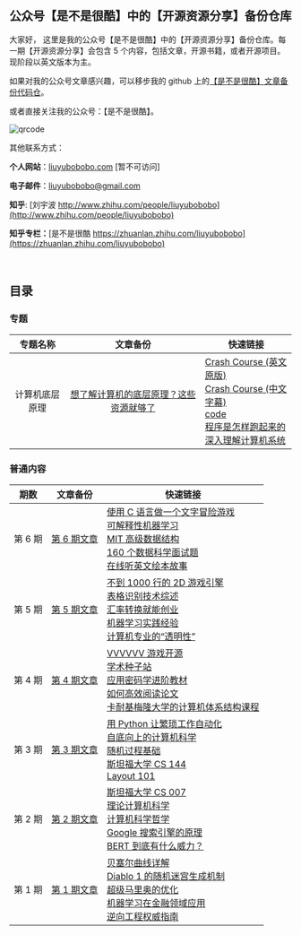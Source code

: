 ## 公众号【是不是很酷】中的【开源资源分享】备份仓库

大家好， 这里是我的公众号【是不是很酷】中的【开源资源分享】备份仓库。每一期【开源资源分享】会包含 5 个内容，包括文章，开源书籍，或者开源项目。现阶段以英文版本为主。

如果对我的公众号文章感兴趣，可以移步我的 github 上的[【是不是很酷】文章备份代码仓](https://github.com/liuyubobobo/my-blog)。

或者直接关注我的公众号：【是不是很酷】。

![qrcode](qrcode_banner.png)

其他联系方式：

**个人网站**：[liuyubobobo.com](http://liuyubobobo.com) [暂不可访问]

**电子邮件**：[liuyubobobo@gmail.com](mailto:liuyubobobo@gmail.com)

**知乎**: [刘宇波 http://www.zhihu.com/people/liuyubobobo](http://www.zhihu.com/people/liuyubobobo)

**知乎专栏：**[是不是很酷 https://zhuanlan.zhihu.com/liuyubobobo](https://zhuanlan.zhihu.com/liuyubobobo)

<br/>

## 目录

### 专题

| 专题名称 | 文章备份 | 快速链接 | 
| :---: | :---: | --- |
| 计算机底层原理 | [想了解计算机的底层原理？这些资源就够了](computer-underlying) | [Crash Course (英文原版)](https://www.youtube.com/watch?v=tpIctyqH29Q&list=PL8dPuuaLjXtNlUrzyH5r6jN9ulIgZBpdo) <br/> [Crash Course (中文字幕)](https://crashcourse.club/category/computer_science/) <br/> [code](https://www.amazon.com/s?k=code+hidden+language+of+computer+hardware+and+software&crid=3NZ3MLC2TAPWE&sprefix=code+hidden%2Caps%2C207&ref=nb_sb_ss_i_1_11) <br> [程序是怎样跑起来的](https://www.douban.com/link2/?url=https%3A%2F%2Fbook.douban.com%2Fsubject%2F26365491%2F&query=%E7%A8%8B%E5%BA%8F%E6%98%AF%E6%80%8E%E6%A0%B7%E8%B7%91%E8%B5%B7%E6%9D%A5%E7%9A%84&cat_id=1001&type=search&pos=1) <br> [深入理解计算机系统](https://www.amazon.com/Computer-Systems-Programmers-Perspective-3rd/dp/013409266X/ref=sr_1_1?crid=MKGMUUHE6LE2&keywords=computer+systems+a+programmer%27s+perspective&qid=1582846908&sprefix=computer+system%2Caps%2C208&sr=8-1) |

### 普通内容

| 期数 | 文章备份 | 快速链接 |  
|:---: | :---: | --- |
| 第 6 期 | [第 6 期文章](006/) | [使用 C 语言做一个文字冒险游戏](http://home.hccnet.nl/r.helderman/adventures/htpataic01.html) <br/> [可解释性机器学习](https://christophm.github.io/interpretable-ml-book/) <br/> [MIT 高级数据结构](https://courses.csail.mit.edu/6.851/fall17/) <br/> [160 个数据科学面试题](https://hackernoon.com/160-data-science-interview-questions-415s3y2a) <br/> [在线听英文绘本故事](https://www.storylineonline.net/) |
| 第 5 期 |  [第 5 期文章](005/) | [不到 1000 行的 2D 游戏引擎](https://github.com/ryanpcmcquen/basque) <br/> [表格识别技术综述](https://nanonets.com/blog/table-extraction-deep-learning/) <br/> [汇率转换就能创业](https://currencyscoop.com/) <br/> [机器学习实践经验](http://martin.zinkevich.org/rules_of_ml/rules_of_ml.pdf) <br/> [计算机专业的“透明性”](https://www.cs.auckland.ac.nz/research/groups/ssg/homepages/yu-cheng/ytu001_PhDThesis.pdf) |
| 第 4 期 | [第 4 期文章](004/) | [VVVVVV 游戏开源](https://github.com/TerryCavanagh/vvvvvv) <br/> [学术种子站](http://academictorrents.com) <br/> [应用密码学进阶教材](https://toc.cryptobook.us/) <br/> [如何高效阅读论文](https://blizzard.cs.uwaterloo.ca/keshav/home/Papers/data/07/paper-reading.pdf) <br/> [卡耐基梅隆大学的计算机体系结构课程](http://course.ece.cmu.edu/~ece447/s14/doku.php?id=start) |
| 第 3 期 | [第 3 期文章](003/) | [用 Python 让繁琐工作自动化](https://automatetheboringstuff.com/2e/) <br/> [自底向上的计算机科学](https://www.bottomupcs.com/index.xhtml) <br/> [随机过程基础](https://web.ma.utexas.edu/users/gordanz/notes/introduction_to_stochastic_processes.pdf) <br/> [斯坦福大学 CS 144](https://cs144.github.io/) <br/> [Layout 101](https://docs.google.com/file/d/0B0gPtgNVonXPT1NsWGpKZWZKV1U/edit) |
| 第 2 期 | [第 2 期文章](002/) | [斯坦福大学 CS 007](https://cs007.blog)<br/> [理论计算机科学](https://introtcs.org/public/index.html)<br/> [计算机科学哲学](https://cse.buffalo.edu/~rapaport/Papers/phics.pdf)<br/> [Google 搜索引擎的原理](https://www.google.com/search/howsearchworks/?fg=1)<br/> [BERT 到底有什么威力？](https://www.blog.google/products/search/search-language-understanding-bert/)|
| 第 1 期 | [第 1 期文章](001/) | [贝塞尔曲线详解](https://pomax.github.io/bezierinfo/)<br/> [Diablo 1 的随机迷宫生成机制](https://www.boristhebrave.com/2019/07/14/dungeon-generation-in-diablo-1/)<br/> [超级马里奥的优化](https://www.freecodecamp.org/news/where-do-all-the-bytes-come-from-f51586690fd0/#.fxlrfohvy)<br/> [机器学习在金融领域应用](https://www.amazon.com/Advances-Financial-Machine-Learning-Marcos/dp/1119482089/)<br/> [逆向工程权威指南](https://beginners.re) |